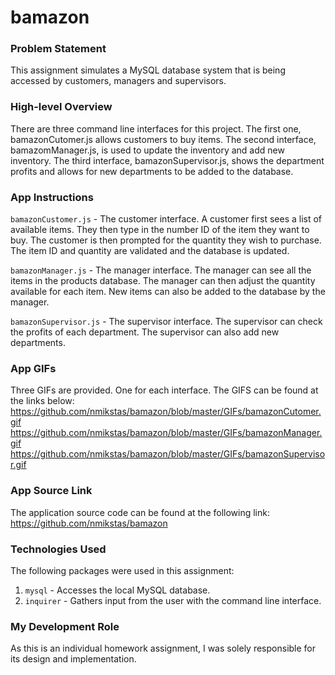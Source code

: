 # bamazon
### Problem Statement
This assignment simulates a MySQL database system that is being accessed by customers, managers and supervisors. 

### High-level Overview
There are three command line interfaces for this project.  The first one, bamazonCutomer.js allows customers to buy items.  The second interface, bamazomManager.js, is used to update the inventory and add new inventory.  The third interface, bamazonSupervisor.js, shows the department profits and allows for new departments to be added to the database.

### App Instructions
`bamazonCustomer.js` - The customer interface. A customer first sees a list of available items.  They then type in the number ID of the item they want to buy.  The customer is then prompted for the quantity they wish to purchase.  The item ID and quantity are validated and the database is updated.

`bamazonManager.js` - The manager interface. The manager can see all the items in the products database.  The manager can then adjust the quantity available for each item. New items can also be added to the database by the manager.

`bamazonSupervisor.js` - The supervisor interface.  The supervisor can check the profits of each department.  The supervisor can also add new departments.

### App GIFs
Three GIFs are provided.  One for each interface.  The GIFS can be found at the links below:
<https://github.com/nmikstas/bamazon/blob/master/GIFs/bamazonCutomer.gif>
<https://github.com/nmikstas/bamazon/blob/master/GIFs/bamazonManager.gif>
<https://github.com/nmikstas/bamazon/blob/master/GIFs/bamazonSupervisor.gif>


### App Source Link
The application source code can be found at the following link: <https://github.com/nmikstas/bamazon>

### Technologies Used
The following packages were used in this assignment:
1. `mysql` - Accesses the local MySQL database. 
2. `inquirer` - Gathers input from the user with the command line interface.

### My Development Role
As this is an individual homework assignment, I was solely responsible for its design and implementation.